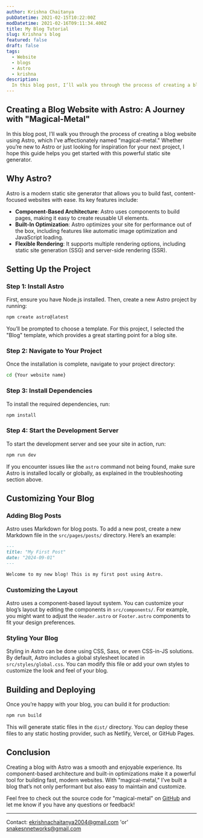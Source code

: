 ```yaml
---
author: Krishna Chaitanya
pubDatetime: 2021-02-15T10:22:00Z
modDatetime: 2021-02-16T09:11:34.400Z
title: My Blog Tutorial
slug: Krishna's blog
featured: false
draft: false
tags:
  - Website
  - blogs
  - Astro
  - krishna
description:
  In this blog post, I’ll walk you through the process of creating a blog website using Astro, which I’ve affectionately named "magical-metal." Whether you’re new to Astro or just looking for inspiration for your next project, I hope this guide helps you get started with this powerful static site generator.
---
```


## Creating a Blog Website with Astro: A Journey with "Magical-Metal"

In this blog post, I’ll walk you through the process of creating a blog website using Astro, which I’ve affectionately named "magical-metal." Whether you’re new to Astro or just looking for inspiration for your next project, I hope this guide helps you get started with this powerful static site generator.

## Why Astro?

Astro is a modern static site generator that allows you to build fast, content-focused websites with ease. Its key features include:

- **Component-Based Architecture**: Astro uses components to build pages, making it easy to create reusable UI elements.
- **Built-In Optimization**: Astro optimizes your site for performance out of the box, including features like automatic image optimization and JavaScript loading.
- **Flexible Rendering**: It supports multiple rendering options, including static site generation (SSG) and server-side rendering (SSR).

## Setting Up the Project

### Step 1: Install Astro

First, ensure you have Node.js installed. Then, create a new Astro project by running:

```bash
npm create astro@latest
```

You’ll be prompted to choose a template. For this project, I selected the "Blog" template, which provides a great starting point for a blog site.

### Step 2: Navigate to Your Project

Once the installation is complete, navigate to your project directory:

```bash
cd {Your website name}
```

### Step 3: Install Dependencies

To install the required dependencies, run:

```bash
npm install
```

### Step 4: Start the Development Server

To start the development server and see your site in action, run:

```bash
npm run dev
```

If you encounter issues like the `astro` command not being found, make sure Astro is installed locally or globally, as explained in the troubleshooting section above.

## Customizing Your Blog

### Adding Blog Posts

Astro uses Markdown for blog posts. To add a new post, create a new Markdown file in the `src/pages/posts/` directory. Here’s an example:

```markdown
---
title: "My First Post"
date: "2024-09-01"
---

Welcome to my new blog! This is my first post using Astro.
```

### Customizing the Layout

Astro uses a component-based layout system. You can customize your blog’s layout by editing the components in `src/components/`. For example, you might want to adjust the `Header.astro` or `Footer.astro` components to fit your design preferences.

### Styling Your Blog

Styling in Astro can be done using CSS, Sass, or even CSS-in-JS solutions. By default, Astro includes a global stylesheet located in `src/styles/global.css`. You can modify this file or add your own styles to customize the look and feel of your blog.

## Building and Deploying

Once you’re happy with your blog, you can build it for production:

```bash
npm run build
```

This will generate static files in the `dist/` directory. You can deploy these files to any static hosting provider, such as Netlify, Vercel, or GitHub Pages.

## Conclusion

Creating a blog with Astro was a smooth and enjoyable experience. Its component-based architecture and built-in optimizations make it a powerful tool for building fast, modern websites. With "magical-metal," I’ve built a blog that’s not only performant but also easy to maintain and customize.

Feel free to check out the source code for "magical-metal" on [GitHub](https://github.com/ekrishnachaitanya2004/krishna-blogs) and let me know if you have any questions or feedback!

---
Contact: ekrishnachaitanya2004@gmail.com 'or'
        snakesnnetworks@gmail.com
